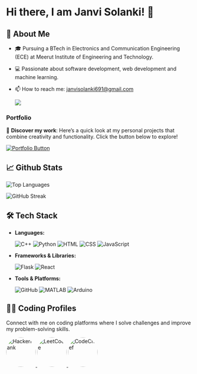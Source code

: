 # Hi there, I am Janvi Solanki! 👋



## 🚀 About Me

- 🎓 Pursuing a BTech in Electronics and Communication Engineering (ECE) at Meerut Institute of Engineering and Technology.
- 💻 Passionate about software development, web development and machine learning.

- 📫 How to reach me: janvisolanki691@gmail.com


    <a href="https://www.linkedin.com/in/janvisolanki" target="_blank">
  <img src="https://img.shields.io/badge/-LinkedIn-0077B5?style=flat-square&logo=Linkedin&logoColor=white" />
</a>
  
### Portfolio


🎨 **Discover my work**: Here’s a quick look at my personal projects that combine creativity and functionality. Click the button below to explore!


<div >
  <a href="https://solankijanvi.github.io/Portfolio/">
    <img src="https://img.shields.io/badge/View%20My%20Portfolio-%23E4405F?style=for-the-badge&logo=google-chrome&logoColor=white" alt="Portfolio Button">
  </a>
</div>



## 📈 Github Stats




![Top Languages](https://github-readme-stats.vercel.app/api/top-langs/?username=solankijanvi&layout=compact&theme=radical)



![GitHub Streak](https://github-readme-streak-stats.herokuapp.com/?user=solankijanvi&theme=radical)




## 🛠 Tech Stack

- **Languages:**


  ![C++](https://img.shields.io/badge/-C++-00599C?style=flat&logo=c)
  ![Python](https://img.shields.io/badge/-Python-3776AB?style=flat&logo=python&logoColor=white)
  ![HTML](https://img.shields.io/badge/-HTML5-E34F26?style=flat&logo=html5&logoColor=white)
  ![CSS](https://img.shields.io/badge/-CSS3-1572B6?style=flat&logo=css3)
  ![JavaScript](https://img.shields.io/badge/-JavaScript-F7DF1E?style=flat&logo=javascript&logoColor=black)

- **Frameworks & Libraries:**

  
  ![Flask](https://img.shields.io/badge/-Flask-000000?style=flat&logo=flask)
  ![React](https://img.shields.io/badge/-React-61DAFB?style=flat&logo=react&logoColor=white)

- **Tools & Platforms:**

  
  ![GitHub](https://img.shields.io/badge/-GitHub-181717?style=flat&logo=github)
  ![MATLAB](https://img.shields.io/badge/-MATLAB-0076A8?style=flat&logo=mathworks&logoColor=white)
  ![Arduino](https://img.shields.io/badge/-Arduino-00979D?style=flat&logo=arduino&logoColor=white)



## 👨‍💻 **Coding Profiles**

Connect with me on coding platforms where I solve challenges and improve my problem-solving skills.

<div >
  <a href="https://www.hackerrank.com/janvi_solanki">
    <img src="https://upload.wikimedia.org/wikipedia/commons/6/65/HackerRank_logo.png" alt="HackerRank" width="80" height="80" style="border-radius:50%;">
  </a>
    
  <a href="https://leetcode.com/Janvi_Solanki">
    <img src="https://upload.wikimedia.org/wikipedia/commons/1/19/LeetCode_logo_black.png" alt="LeetCode" width="80" height="80" style="border-radius:50%;">
  </a>
  
  <a href="https://www.codechef.com/users/m2100680310053">
    <img src="https://cdn.codechef.com/sites/all/themes/abessive/logo.png" alt="CodeChef" width="80" height="80" style="border-radius:50%;">
  </a>
</div>


